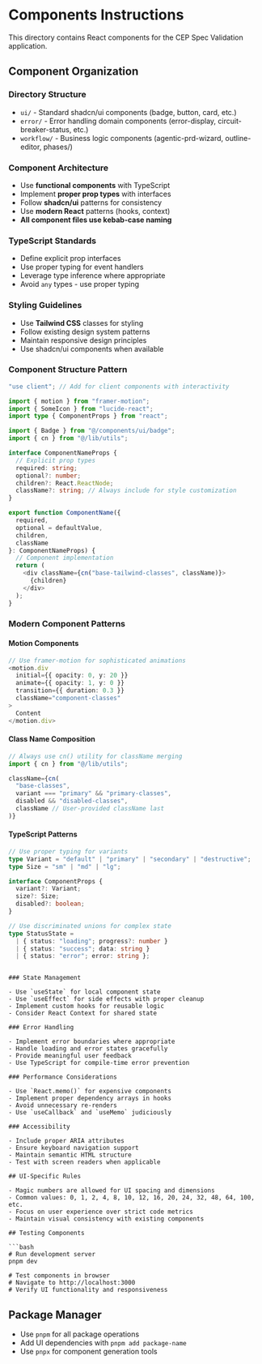 # Components Instructions

This directory contains React components for the CEP Spec Validation application.

## Component Organization

### Directory Structure

- `ui/` - Standard shadcn/ui components (badge, button, card, etc.)
- `error/` - Error handling domain components (error-display, circuit-breaker-status, etc.)
- `workflow/` - Business logic components (agentic-prd-wizard, outline-editor, phases/)

### Component Architecture

- Use **functional components** with TypeScript
- Implement **proper prop types** with interfaces
- Follow **shadcn/ui** patterns for consistency
- Use **modern React** patterns (hooks, context)
- **All component files use kebab-case naming**

### TypeScript Standards

- Define explicit prop interfaces
- Use proper typing for event handlers
- Leverage type inference where appropriate
- Avoid `any` types - use proper typing

### Styling Guidelines

- Use **Tailwind CSS** classes for styling
- Follow existing design system patterns
- Maintain responsive design principles
- Use shadcn/ui components when available

### Component Structure Pattern

```typescript
"use client"; // Add for client components with interactivity

import { motion } from "framer-motion";
import { SomeIcon } from "lucide-react";
import type { ComponentProps } from "react";

import { Badge } from "@/components/ui/badge";
import { cn } from "@/lib/utils";

interface ComponentNameProps {
  // Explicit prop types
  required: string;
  optional?: number;
  children?: React.ReactNode;
  className?: string; // Always include for style customization
}

export function ComponentName({
  required,
  optional = defaultValue,
  children,
  className
}: ComponentNameProps) {
  // Component implementation
  return (
    <div className={cn("base-tailwind-classes", className)}>
      {children}
    </div>
  );
}
```

### Modern Component Patterns

#### Motion Components

```typescript
// Use framer-motion for sophisticated animations
<motion.div
  initial={{ opacity: 0, y: 20 }}
  animate={{ opacity: 1, y: 0 }}
  transition={{ duration: 0.3 }}
  className="component-classes"
>
  Content
</motion.div>
```

#### Class Name Composition

```typescript
// Always use cn() utility for className merging
import { cn } from "@/lib/utils";

className={cn(
  "base-classes",
  variant === "primary" && "primary-classes",
  disabled && "disabled-classes",
  className // User-provided className last
)}
```

#### TypeScript Patterns

```typescript
// Use proper typing for variants
type Variant = "default" | "primary" | "secondary" | "destructive";
type Size = "sm" | "md" | "lg";

interface ComponentProps {
  variant?: Variant;
  size?: Size;
  disabled?: boolean;
}

// Use discriminated unions for complex state
type StatusState =
  | { status: "loading"; progress?: number }
  | { status: "success"; data: string }
  | { status: "error"; error: string };
```

````

### State Management

- Use `useState` for local component state
- Use `useEffect` for side effects with proper cleanup
- Implement custom hooks for reusable logic
- Consider React Context for shared state

### Error Handling

- Implement error boundaries where appropriate
- Handle loading and error states gracefully
- Provide meaningful user feedback
- Use TypeScript for compile-time error prevention

### Performance Considerations

- Use `React.memo()` for expensive components
- Implement proper dependency arrays in hooks
- Avoid unnecessary re-renders
- Use `useCallback` and `useMemo` judiciously

### Accessibility

- Include proper ARIA attributes
- Ensure keyboard navigation support
- Maintain semantic HTML structure
- Test with screen readers when applicable

## UI-Specific Rules

- Magic numbers are allowed for UI spacing and dimensions
- Common values: 0, 1, 2, 4, 8, 10, 12, 16, 20, 24, 32, 48, 64, 100, etc.
- Focus on user experience over strict code metrics
- Maintain visual consistency with existing components

## Testing Components

```bash
# Run development server
pnpm dev

# Test components in browser
# Navigate to http://localhost:3000
# Verify UI functionality and responsiveness
````

## Package Manager

- Use `pnpm` for all package operations
- Add UI dependencies with `pnpm add package-name`
- Use `pnpx` for component generation tools
